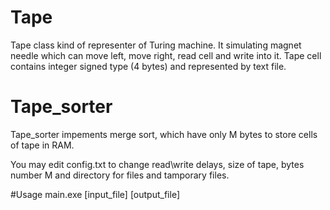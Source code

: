 # Tape
Tape class kind of representer of Turing machine. It simulating magnet needle which can move left, move right, read cell and write into it. Tape cell contains integer signed type (4 bytes) and represented by text file. 
# Tape_sorter
Tape_sorter impements merge sort, which have only M bytes to store cells of tape in RAM. 

You may edit config.txt to change read\write delays, size of tape, bytes number M and directory for files and tamporary files.

#Usage 
main.exe [input_file] [output_file]

